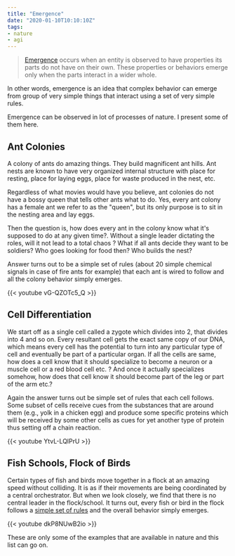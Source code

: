 ```yaml
---
title: "Emergence"
date: "2020-01-10T10:10:10Z"
tags:
- nature
- agi
---
```


> [Emergence](https://en.wikipedia.org/wiki/Emergence) occurs when an entity is observed to have properties its parts do not have on their own. These properties or behaviors emerge only when the parts interact in a wider whole.

In other words, emergence is an idea that complex behavior can emerge from group of very simple things that interact using a set of very simple rules.

Emergence can be observed in lot of processes of nature. I present some of them here.

## Ant Colonies

A colony of ants do amazing things. They build magnificent ant hills. Ant nests are known to have very organized internal structure with place for resting, place for laying eggs, place for waste produced in the nest, etc.

Regardless of what movies would have you believe, ant colonies do not have a bossy queen that tells other ants what to do. Yes, every ant colony has a female ant we refer to as the "queen", but its only purpose is to sit in the nesting area and lay eggs.

Then the question is, how does every ant in the colony know what it's supposed to do at any given time?. Without a single leader dictating the roles, will it not lead to a total chaos ? What if all ants decide they want to be soldiers? Who goes looking for food then? Who builds the nest?

Answer turns out to be a simple set of rules (about 20 simple chemical signals in case of fire ants for example) that each ant is wired to follow and all the colony behavior simply emerges.

{{< youtube vG-QZOTc5_Q >}}

## Cell Differentiation

We start off as a single cell called a zygote which divides into 2, that divides into 4 and so on. Every resultant cell gets the exact same copy of our DNA, which means every cell has the potential to turn into any particular type of cell and eventually be part of a particular organ. If all the cells are same, how does a cell know that it should specialize to become a neuron or a muscle cell or a red blood cell etc. ? And once it actually specializes somehow, how does that cell know it should become part of the leg or part of the arm etc.?

Again the answer turns out be simple set of rules that each cell follows. Some subset of cells receive cues from the substances that are around them (e.g., yolk in a chicken egg) and produce some specific proteins which will be received by some other cells as cues for yet another type of protein thus setting off a chain reaction.

{{< youtube YtvL-LQlPrU >}}

## Fish Schools, Flock of Birds

Certain types of fish and birds move together in a flock at an amazing speed without colliding. It is as if their movements are being coordinated by a central orchestrator. But when we look closely, we find that there is no central leader in the flock/school. It turns out, every fish or bird in the flock follows a [simple set of rules](https://en.wikipedia.org/wiki/Shoaling_and_schooling#Mathematical_models) and the overall behavior simply emerges.

{{< youtube dkP8NUwB2io >}}

These are only some of the examples that are available in nature and this list can go on.
